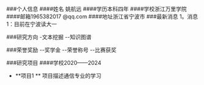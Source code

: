 ###个人信息
####姓名 姚航远
####学历本科四年
####学校浙江万里学院
####邮箱1965382017 @qq.com
####地址浙江省宁波市
###最新消息
1。消息1：目前在宁波读大一

###研究方向
-文本挖掘
--知识图谱

###荣誉奖励
--奖学金
--荣誉称号
--比赛获奖

###研究项目
####学校2020——2024
- **项目1 **
项目描述通信专业的学习
